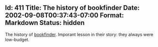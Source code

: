 Id: 411
Title: The history of bookfinder
Date: 2002-09-08T00:37:43-07:00
Format: Markdown
Status: hidden
--------------
The history of [bookfinder](http://five.bookfinder.com/1/). Imporant
lesson in their story: they always were low-budget.
